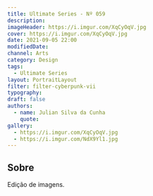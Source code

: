 ```yaml
---
title: Ultimate Series - Nº 059
description:
imageHeader: https://i.imgur.com/XqCyOqV.jpg
cover: https://i.imgur.com/XqCyOqV.jpg
date: 2021-09-05 22:00
modifiedDate:
channel: Arts
category: Design
tags:
  - Ultimate Series
layout: PortraitLayout
filter: filter-cyberpunk-vii
typography:
draft: false
authors:
  - name: Julian Silva da Cunha
    quote:
gallery:
  - https://i.imgur.com/XqCyOqV.jpg
  - https://i.imgur.com/NdX9Yl1.jpg
---
```


## Sobre

Edição de imagens.
